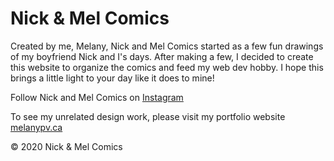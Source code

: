 # Nick & Mel Comics

Created by me, Melany, Nick and Mel Comics started as a few fun drawings of my boyfriend Nick and I's days. After making a few, I decided to create this website to organize the comics and feed my web dev hobby. I hope this brings a little light to your day like it does to mine!

Follow Nick and Mel Comics on [Instagram](https://www.instagram.com/nickandmelcomics/)

To see my unrelated design work, please visit my portfolio website [melanypv.ca](http://melanypv.ca)

© 2020 Nick & Mel Comics
